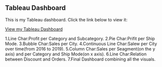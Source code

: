 ## Tableau Dashboard

This is my Tableau dashboard. Click the link below to view it:

[View my Tableau Dashboard](https://public.tableau.com/app/profile/marianna.eppa/viz/FinalAssignment_16794009603190/Task1)

1.Line Char:Profit per Category and Subcategory.
2.Pie Char:Prifit per Ship Mode.
3.Bubble Char:Sales per City.
4.Continuous Line Char:Salew per City over time(from 2016 to 2019).
5.Column Char:Sales per Seagment(on the y axis) and per Category and Ship Mode(on x axis).
6.Line Char:Relation between Discount and Orders.
7.Final Dashboard combining all the visuals.
